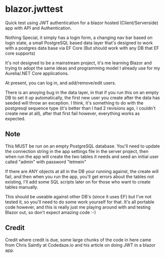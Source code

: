 # blazor.jwttest
Quick test using JWT authentication for a blazor hosted (Client/Serverside) app with API and Authentication.

Nothing Special, it simply has a login form, a changing nav bar based on login state, a small PostgreSQL based data layer that's designed to work with a postgres data base via EF Core (But should work with any DB that EF core supports)

It's not designed to be a mainstream project, it's me learning Blazor and trying to adopt the same ideas and programming model I already use for my Aurelia/.NET Core applications.

At present, you can log in, and add/remove/edit users.

There is an anoying bug in the data layer, in that if you run this on an empty DB to set it up automatically, the first new user you create after the data has seeded will throw an exception.  I think, it's something to do with the postgresql sequence type (it's better than I had 2 revisions ago, I couldn't create new at all), after that first fail however, everything works as expected.

## Note
This MUST be run on an empty PostgreSQL database.  You'll need to update the connection string in the app settings file in the server project, then when run the app will create the two tables it needs and seed an initial user called "admin" with password "letmein"

If there are ANY objects at all in the DB your running against, the create will fail, and then when you run the app, you'll get errors about the tables not existing, I'll add some SQL scripts later on for those who want to create tables manually.

This should be useable against other DB's (since it uses EF) but I've not tested it, so you'll need to do some work yourself for that.  It's all portable code however, and this is really just me playing around with and testing Blazor out, so don't expect amazing code :-)

## Credit
Credit where credit is due, some large chunks of the code in here came from Chris Saintly at Codedaze.io and his article on doing JWT in a blazor app.
